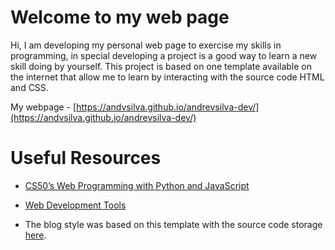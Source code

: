 # Welcome to my web page  

Hi, I am developing my personal web page to exercise my skills in programming, in special developing a project is
a good way to learn a new skill doing by yourself. This
project is based on one template available on the internet
that allow me to learn by interacting with the source code
HTML and CSS.

My webpage - [https://andvsilva.github.io/andrevsilva-dev/](https://andvsilva.github.io/andrevsilva-dev/)


# Useful Resources

- [CS50’s Web Programming with Python and JavaScript](https://cs50.harvard.edu/web/2020/)

- [Web Development Tools](https://github.com/zero-to-mastery/resources/blob/master/WebDevTools.md)
-  The blog style was based on this template with the source code storage [here](https://github.com/xriley/DevBlog-Theme).